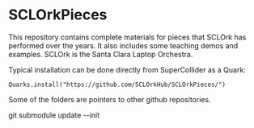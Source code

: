# SCLOrkPieces

This repository contains complete materials for pieces that SCLOrk has performed over the years. It also includes some teaching demos and examples.
SCLOrk is the Santa Clara Laptop Orchestra.

Typical installation can be done directly from SuperCollider as a Quark:

`Quarks.install("https://github.com/SCLOrkHub/SCLOrkPieces/")`

Some of the folders are pointers to other github repositories.

git submodule update --init
